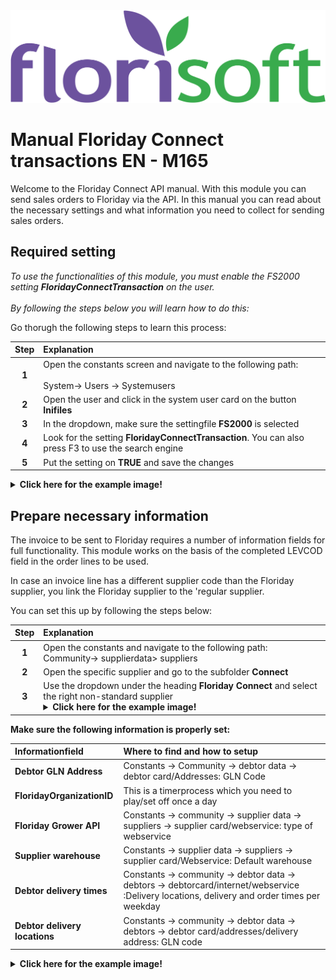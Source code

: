 <img src="../../fslogo.png" alt="Florisoft Corporate Logo">

# Manual Floriday Connect transactions EN - M165

Welcome to the Floriday Connect API manual. With this module you can send sales orders to Floriday via the API. In this manual you can read about the necessary settings and what information you need to collect for sending sales orders.

## Required setting

*To use the functionalities of this module, you must enable the FS2000 setting **FloridayConnectTransaction** on the user.<br><br>By following the steps below you will learn how to do this:*

Go thorugh the following steps to learn this process:

|Step|Explanation|
|:-:|:--|
|**1**|Open the constants screen and navigate to the following path: <br><br> System-> Users -> Systemusers|
|**2**|Open the user and click in the system user card on the button **Inifiles**|
|**3**|In the dropdown, make sure the settingfile **FS2000** is selected|
|**4**|Look for the setting **FloridayConnectTransaction**. You can also press F3 to use the search engine|
|**5**|Put the setting on **TRUE** and save the changes|

<details><summary><b>Click here for the example image!</b></summary><img src="Connect En/img1.png"></details>

## Prepare necessary information

The invoice to be sent to Floriday requires a number of information fields for full functionality. This module works on the basis of the completed LEVCOD field in the order lines to be used.

In case an invoice line has a different supplier code than the Floriday supplier, you link the Floriday supplier to the 'regular supplier.

You can set this up by following the steps below:

|Step|Explanation|
|:-:|:--|
|**1**|Open the constants and navigate to the following path: <br> Community-> supplierdata> suppliers|
|**2**|Open the specific supplier and go to the subfolder **Connect**|
|**3**|Use the dropdown under the heading **Floriday Connect** and select the right non-standard supplier<details><summary><b>Click here for the example image!</b></summary><img src="Connect En/img3.png"></details>|



**Make sure the following information is properly set:**

|Informationfield|Where to find and how to setup|
|:--|:--|
|**Debtor GLN Address**|Constants -> Community -> debtor data -> debtor card/Addresses: GLN Code|
|**FloridayOrganizationID**|This is a timerprocess which you need to play/set off once a day|
|**Floriday Grower API**|Constants -> community -> supplier data -> suppliers -> supplier card/webservice: type of webservice|
|**Supplier warehouse**|Constants -> supplier data -> suppliers -> supplier card/Webservice: Default warehouse|
|**Debtor delivery times**|Constants -> community -> debtor data -> debtors -> debtorcard/internet/webservice :Delivery locations, delivery and order times per weekday|
|**Debtor delivery locations**|Constants -> community -> debtor data -> debtors -> debtor card/addresses/delivery address: GLN code|

<details><summary><b>Click here for the example image!</b></summary><img src="Connect En/img2.png"></details>